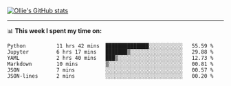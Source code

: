 <!--
**icedpanda/icedpanda** is a ✨ _special_ ✨ repository because its `README.md` (this file) appears on your GitHub profile.

Here are some ideas to get you started:

- 🔭 I’m currently working on ...
- 🌱 I’m currently learning ...
- 👯 I’m looking to collaborate on ...
- 🤔 I’m looking for help with ...
- 💬 Ask me about ...
- 📫 How to reach me: ...
- 😄 Pronouns: ...
- ⚡ Fun fact: ...
-->
[![Ollie's GitHub stats](https://github-readme-stats-icedpanda.vercel.app/api?username=icedpanda&count_private=true&show_icons=true)](https://github.com/icedpanda)

---
📊 **This week I spent my time on:**
<!--START_SECTION:waka-->

```text
Python          11 hrs 42 mins  ██████████████░░░░░░░░░░░   55.59 %
Jupyter         6 hrs 17 mins   ███████▒░░░░░░░░░░░░░░░░░   29.88 %
YAML            2 hrs 40 mins   ███▒░░░░░░░░░░░░░░░░░░░░░   12.73 %
Markdown        10 mins         ▒░░░░░░░░░░░░░░░░░░░░░░░░   00.81 %
JSON            7 mins          ░░░░░░░░░░░░░░░░░░░░░░░░░   00.57 %
JSON-lines      2 mins          ░░░░░░░░░░░░░░░░░░░░░░░░░   00.20 %
```

<!--END_SECTION:waka-->
